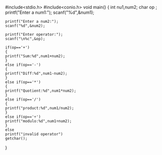 #include<stdio.h>
#include<conio.h> 
void main()
{
    int nu1,num2;
    char op ;
    printf("Enter a num1:");
    scanf("%d",&num1);
    
    printf("Enter a num2:");
    scanf("%d",&num2);
    
    printf("Enter operator:");
    scanf("\n%c",&op);
    
    if(op=='+')
    {
    printf("Sum:%d",num1+num2);
    }
    else if(op=='-')
    {
    printf("Diff:%d",num1-num2);
    }
    else if(op=='*')
    {
    printf("Quotient:%d",num1*num2);
    }
    else if(op=='/')
    {
    printf("product:%d",num1/num2);
    }
    else if(op=='÷')
    printf("modulo:%d",num1÷num2);
    }
    else
    printf("invalid operator")
    getchar();
}
